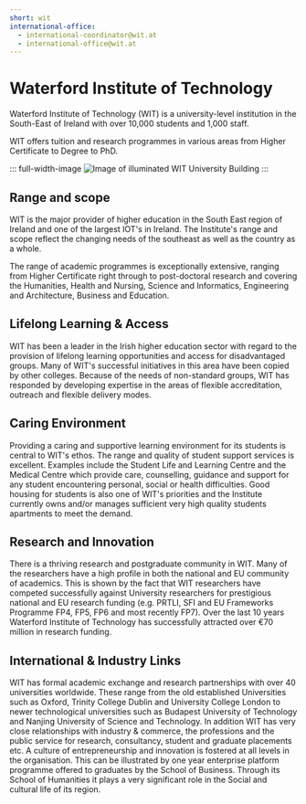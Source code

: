 ```yaml
---
short: wit
international-office:
  - international-coordinator@wit.at
  - international-office@wit.at
---
```


# Waterford Institute of Technology

Waterford Institute of Technology (WIT) is a university-level institution in the South-East of Ireland with over 10,000 students and 1,000 staff.

WIT offers tuition and research programmes in various areas from Higher Certificate to Degree to PhD.

::: full-width-image
![Image of illuminated WIT University Building](https://www.wit.ie/images/uploads/About_Pics/WIT_front.JPG "Waterford Institute of Technology (WIT)")
:::

## Range and scope

WIT is the major provider of higher education in the South East region of Ireland and one of the largest IOT's in Ireland. The Institute's range and scope reflect the changing needs of the southeast as well as the country as a whole.

The range of academic programmes is exceptionally extensive, ranging from Higher Certificate right through to post-doctoral research and covering the Humanities, Health and Nursing, Science and Informatics, Engineering and Architecture, Business and Education. 

## Lifelong Learning & Access

WIT has been a leader in the Irish higher education sector with regard to the provision of lifelong learning opportunities and access for disadvantaged groups. Many of WIT's successful initiatives in this area have been copied by other colleges. Because of the needs of non-standard groups, WIT has responded by developing expertise in the areas of flexible accreditation, outreach and flexible delivery modes.

## Caring Environment

Providing a caring and supportive learning environment for its students is central to WIT's ethos. The range and quality of student support services is excellent. Examples include the Student Life and Learning Centre and the Medical Centre which provide care, counselling, guidance and support for any student encountering personal, social or health difficulties. Good housing for students is also one of WIT's priorities and the Institute currently owns and/or manages sufficient very high quality students apartments to meet the demand.

## Research and Innovation

There is a thriving research and postgraduate community in WIT. Many of the researchers have a high profile in both the national and EU community of academics. This is shown by the fact that WIT researchers have competed successfully against University researchers for prestigious national and EU research funding (e.g. PRTLI, SFI and EU Frameworks Programme FP4, FP5, FP6 and most recently FP7). Over the last 10 years Waterford Institute of Technology has successfully attracted over €70 million in research funding.

## International & Industry Links

WIT has formal academic exchange and research partnerships with over 40 universities worldwide. These range from the old established Universities such as Oxford, Trinity College Dublin and University College London to newer technological universities such as Budapest University of Technology and Nanjing University of Science and Technology. In addition WIT has very close relationships with industry & commerce, the professions and the public service for research, consultancy, student and graduate placements etc. A culture of entrepreneurship and innovation is fostered at all levels in the organisation. This can be illustrated by one year enterprise platform programme offered to graduates by the School of Business. Through its School of Humanities it plays a very significant role in the Social and cultural life of its region.

<!-- more -->
